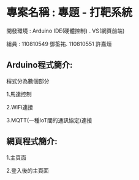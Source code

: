 # 專案名稱 : 專題 - 打靶系統

開發環境 : Arduino IDE(硬體控制) . VS(網頁前端)

組員 : 110810549 鄧筌祐. 110810551 許嘉烜

## Arduino程式簡介:

程式分為數個部分

1.馬達控制

2.WiFi連接

3.MQTT(一種IoT間的通訊協定)連接

## 網頁程式簡介:

1.主頁面

2.登入後的主頁面



